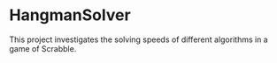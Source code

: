 # HangmanSolver
This project investigates the solving speeds of different algorithms in a game of Scrabble.
